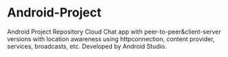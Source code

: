 # Android-Project
Android Project Repository
Cloud Chat app with peer-to-peer&client-server versions with location awareness using httpconnection, content provider, services, broadcasts, etc. Developed by Android Studio.
